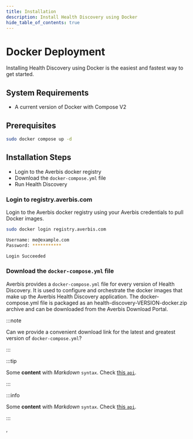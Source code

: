 ```yaml
---
title: Installation
description: Install Health Discovery using Docker
hide_table_of_contents: true
---
```


# Docker Deployment

Installing Health Discovery using Docker is the easiest and fastest way to get started.

## System Requirements

- A current version of Docker with Compose V2

## Prerequisites

```bash
sudo docker compose up -d
```

## Installation Steps

- Login to the Averbis docker registry
- Download the `docker-compose.yml` file
- Run Health Discovery


### Login to registry.averbis.com

Login to the Averbis docker registry using your Averbis credentials to pull Docker images.

```bash
sudo docker login registry.averbis.com
```
```bash
Username: me@example.com
Password: ***********

Login Succeeded
```

### Download the `docker-compose.yml` file

Averbis provides a `docker-compose.yml` file for every version of Health Discovery. It is used to configure and orchestrate the docker images that make up the Averbis Health Discovery  application. The docker-compose.yml file is packaged as an health-discovery-VERSION-docker.zip archive and can be downloaded from the Averbis Download Portal.

:::note

Can we provide a convenient download link for the latest and greatest version of `docker-compose.yml`?

:::





:::tip

Some **content** with _Markdown_ `syntax`. Check [this `api`](#).

:::

:::info

Some **content** with _Markdown_ `syntax`. Check [this `api`](#).

:::

‚